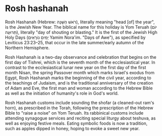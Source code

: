 # Rosh hashanah

Rosh Hashanah (Hebrew: רֹאשׁ הַשָּׁנָה‎), literally meaning "head [of] the year", is the Jewish New Year. The biblical name for this holiday is Yom Teruah (יוֹם תְּרוּעָה‎), literally "day of shouting or blasting." It is the first of the Jewish High Holy Days (יָמִים נוֹרָאִים‎ Yamim Nora'im. "Days of Awe"), as specified by Leviticus 23:23–25, that occur in the late summer/early autumn of the Northern Hemisphere.

Rosh Hashanah is a two-day observance and celebration that begins on the first day of Tishrei, which is the seventh month of the ecclesiastical year. In contrast to the ecclesiastical lunar new year on the first day of the first month Nisan, the spring Passover month which marks Israel's exodus from Egypt, Rosh Hashanah marks the beginning of the civil year, according to the teachings of Judaism, and is the traditional anniversary of the creation of Adam and Eve, the first man and woman according to the Hebrew Bible as well as the initiation of humanity's role in God's world.

Rosh Hashanah customs include sounding the shofar (a cleaned-out ram's horn), as prescribed in the Torah, following the prescription of the Hebrew Bible to "raise a noise" on Yom Teruah. Its rabbinical customs include attending synagogue services and reciting special liturgy about teshuva, as well as enjoying festive meals. Eating symbolic foods is now a tradition, such as apples dipped in honey, hoping to evoke a sweet new year.